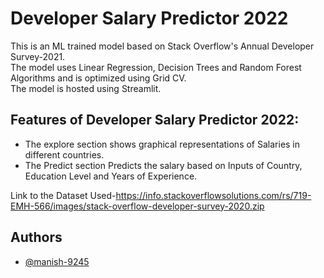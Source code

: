 
# Developer Salary Predictor 2022 
This is an ML trained model based on Stack Overflow's Annual Developer Survey-2021.  
The model uses Linear Regression, Decision Trees and Random Forest Algorithms and is optimized using Grid CV.  
The model is hosted using Streamlit.  

Features of Developer Salary Predictor 2022:
 -  
 * The explore section shows graphical representations of Salaries in different countries.
 * The Predict section Predicts the salary based on Inputs of Country, Education Level and Years of Experience.

Link to the Dataset Used-https://info.stackoverflowsolutions.com/rs/719-EMH-566/images/stack-overflow-developer-survey-2020.zip  



## Authors

- [@manish-9245](https://github.com/manish-9245)

